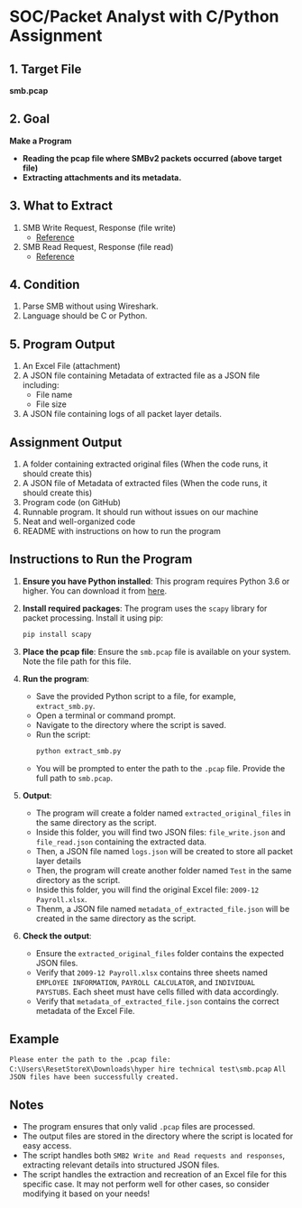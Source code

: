 # SOC/Packet Analyst with C/Python Assignment

## 1. Target File
**smb.pcap**

## 2. Goal

**Make a Program**

- **Reading the pcap file where SMBv2 packets occurred (above target file)**
- **Extracting attachments and its metadata.**

## 3. What to Extract

1. SMB Write Request, Response (file write)
   - [Reference](https://learn.microsoft.com/en-us/openspecs/windows_protocols/ms-smb2/e7046961-3318-4350-be2a-a8d69bb59ce8)
2. SMB Read Request, Response (file read)
   - [Reference](https://learn.microsoft.com/en-us/openspecs/windows_protocols/ms-smb2/320f04f3-1b28-45cd-aaa1-9e5aed810dca)

## 4. Condition

1. Parse SMB without using Wireshark.
2. Language should be C or Python.

## 5. Program Output

1. An Excel File (attachment)
2. A JSON file containing Metadata of extracted file as a JSON file including:
    - File name
    - File size
3. A JSON file containing logs of all packet layer details.


## Assignment Output

1. A folder containing extracted original files (When the code runs, it should create this)
2. A JSON file of Metadata of extracted files (When the code runs, it should create this)
3. Program code (on GitHub)
4. Runnable program. It should run without issues on our machine
5. Neat and well-organized code
6. README with instructions on how to run the program

## Instructions to Run the Program

1. **Ensure you have Python installed**: This program requires Python 3.6 or higher. You can download it from [here](https://www.python.org/downloads/).

2. **Install required packages**: The program uses the `scapy` library for packet processing. Install it using pip:
    ```bash
    pip install scapy
    ```

3. **Place the pcap file**: Ensure the `smb.pcap` file is available on your system. Note the file path for this file.

4. **Run the program**:
    - Save the provided Python script to a file, for example, `extract_smb.py`.
    - Open a terminal or command prompt.
    - Navigate to the directory where the script is saved.
    - Run the script:
      ```bash
      python extract_smb.py
      ```
    - You will be prompted to enter the path to the `.pcap` file. Provide the full path to `smb.pcap`.

5. **Output**:
    - The program will create a folder named `extracted_original_files` in the same directory as the script.
    - Inside this folder, you will find two JSON files: `file_write.json` and `file_read.json` containing the extracted data.
    - Then, a JSON file named `logs.json` will be created to store all packet layer details
    - Then, the program will create another folder named `Test` in the same directory as the script.
    - Inside this folder, you will find the original Excel file: `2009-12 Payroll.xlsx`.
    - Thenm, a JSON file named `metadata_of_extracted_file.json` will be created in the same directory as the script.

6. **Check the output**:
    - Ensure the `extracted_original_files` folder contains the expected JSON files.
    - Verify that `2009-12 Payroll.xlsx` contains three sheets named `EMPLOYEE INFORMATION`, `PAYROLL CALCULATOR`, and `INDIVIDUAL PAYSTUBS`. Each sheet must have cells filled with data accordingly.
    - Verify that `metadata_of_extracted_file.json` contains the correct metadata of the Excel File.

## Example

```Please enter the path to the .pcap file: C:\Users\ResetStoreX\Downloads\hyper hire technical test\smb.pcap```
```All JSON files have been successfully created.```

## Notes

- The program ensures that only valid ```.pcap``` files are processed.
- The output files are stored in the directory where the script is located for easy access.
- The script handles both ```SMB2 Write and Read requests and responses```, extracting relevant details into structured JSON files.
- The script handles the extraction and recreation of an Excel file for this specific case. It may not perform well for other cases, so consider modifying it based on your needs!